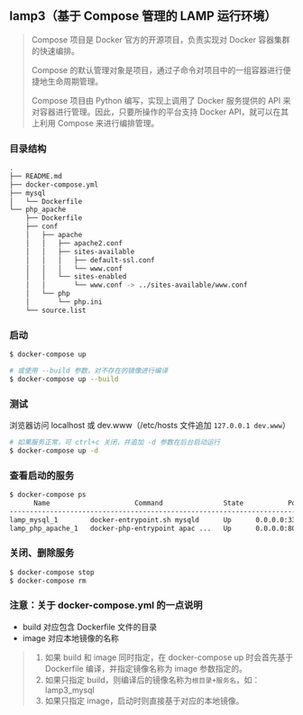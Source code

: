 lamp3（基于 Compose 管理的 LAMP 运行环境）
---

> Compose 项目是 Docker 官方的开源项目，负责实现对 Docker 容器集群的快速编排。
>
> Compose 的默认管理对象是项目，通过子命令对项目中的一组容器进行便捷地生命周期管理。
>
> Compose 项目由 Python 编写，实现上调用了 Docker 服务提供的 API 来对容器进行管理。因此，只要所操作的平台支持 Docker API，就可以在其上利用 Compose 来进行编排管理。

### 目录结构

```bash
.
├── README.md
├── docker-compose.yml
├── mysql
│   └── Dockerfile
└── php_apache
    ├── Dockerfile
    ├── conf
    │   ├── apache
    │   │   ├── apache2.conf
    │   │   ├── sites-available
    │   │   │   ├── default-ssl.conf
    │   │   │   └── www.conf
    │   │   └── sites-enabled
    │   │       └── www.conf -> ../sites-available/www.conf
    │   └── php
    │       └── php.ini
    └── source.list
```

### 启动

```bash
$ docker-compose up

# 或使用 --build 参数，对不存在的镜像进行编译
$ docker-compose up --build
```

### 测试

浏览器访问 localhost 或 dev.www（/etc/hosts 文件追加 `127.0.0.1 dev.www`）

```bash
# 如果服务正常，可 ctrl+c 关闭，并追加 -d 参数在后台启动运行
$ docker-compose up -d
```

### 查看启动的服务

```bash
$ docker-compose ps
      Name                     Command               State           Ports          
-----------------------------------------------------------------------------------
lamp_mysql_1        docker-entrypoint.sh mysqld      Up      0.0.0.0:3306->3306/tcp 
lamp_php_apache_1   docker-php-entrypoint apac ...   Up      0.0.0.0:80->80/tcp 
```

### 关闭、删除服务

```bash
$ docker-compose stop
$ docker-compose rm
```

### 注意：关于 docker-compose.yml 的一点说明

* build 对应包含 Dockerfile 文件的目录
* image 对应本地镜像的名称

> 1. 如果 build 和 image 同时指定，在 docker-compose up 时会首先基于 Dockerfile 编译，并指定镜像名称为 image 参数指定的。
> 2. 如果只指定 build，则编译后的镜像名称为`根目录+服务名`，如：lamp3_mysql
> 3. 如果只指定 image，启动时则直接基于对应的本地镜像。

